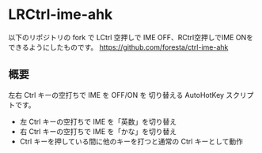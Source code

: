 # LRCtrl-ime-ahk

以下のリポジトリの fork で LCtrl 空押しで IME OFF、RCtrl空押しでIME ONをできるようにしたものです。
https://github.com/foresta/ctrl-ime-ahk

## 概要

左右 Ctrl キーの空打ちで IME を OFF/ON を 切り替える AutoHotKey スクリプトです。

* 左 Ctrl キーの空打ちで IME を「英数」を切り替え
* 右 Ctrl キーの空打ちで IME を「かな」を切り替え
* Ctrl キーを押している間に他のキーを打つと通常の Ctrl キーとして動作

